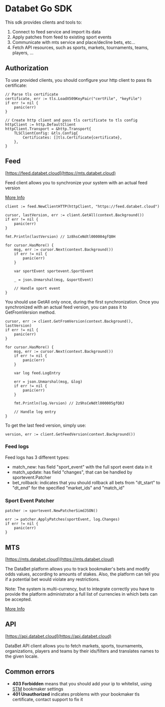 # Databet Go SDK

This sdk provides clients and tools to:

1. Connect to feed service and import its data
2. Apply patches from feed to existing sport events
3. Communicate with mts service and place/decline bets, etc...
4. Fetch API resources, such as sports, markets, tournaments, teams, players, ...

## Authorization

To use provided clients, you should configure your http client to pass tls certificate:

```
// Parse tls certificate
certificate, err := tls.LoadX509KeyPair("certFile", "keyFile")
if err != nil {
    panic(err)
}

// Create http client and pass tls certificate to tls config
httpClient := http.DefaultClient
httpClient.Transport = &http.Transport{
    TLSClientConfig: &tls.Config{
        Certificates: []tls.Certificate{certificate},
    },
}
```

## Feed
[https://feed.databet.cloud](https://mts.databet.cloud)

Feed client allows you to synchronize your system with an actual feed version

[More Info](https://docs.data.bet/feed/)

```
client := feed.NewClientHTTP(httpClient, "https://feed.databet.cloud")

cursor, lastVersion, err := client.GetAll(context.Background())
if err != nil {
    panic(err)
}

fmt.Println(lastVersion) // 1z8hsCeNdtl000004gfQ0H

for cursor.HasMore() {
    msg, err := cursor.Next(context.Background())
    if err != nil {
        panic(err)
    }
    
    var sportEvent sportevent.SportEvent
    
    _ = json.Unmarshal(msg, &sportEvent)
    
    // Handle sport event
}
```

You should use GetAll only once, during the first synchronization.
Once you synchronized with an actual feed version, you can pass it to GetFromVersion method.
```
cursor, err := client.GetFromVersion(context.Background(), lastVersion)
if err != nil {
    panic(err)
}

for cursor.HasMore() {
    msg, err := cursor.Next(context.Background())
    if err != nil {
        panic(err)
    }
    
    var log feed.LogEntry
    
    err = json.Unmarshal(msg, &log)
    if err != nil {
        panic(err)
    }
    
    fmt.Println(log.Version) // 2z9hsCeNdtl000005gfQ0J
    
    // Handle log entry
}
```

To get the last feed version, simply use:
```
version, err := client.GetFeedVersion(context.Background())
```

### Feed logs
Feed logs has 3 different types:
* match_new: has field "sport_event" with the full sport event data in it
* match_update: has field "changes", that can be handled by sportevent.Patcher
* bet_rollback: indicates that you should rollback all bets from "dt_start" to "dt_end" for the specified "market_ids" and "match_id"

### Sport Event Patcher
```
patcher := sportevent.NewPatcherSimdJSON()

err := patcher.ApplyPatches(sportEvent, log.Changes)
if err != nil {
    panic(err)
}
```

## MTS
[https://mts.databet.cloud](https://mts.databet.cloud)

The DataBet platform allows you to track bookmaker's bets and modify odds values, according to amounts of stakes. Also, the platform can tell you if a potential bet would violate any restrictions.

Note: The system is multi-currency, but to integrate correctly you have to provide the platform administrator a full list of currencies in which bets can be accepted.

[More Info](https://docs.data.bet/bets-accounting/)

## API
[https://api.databet.cloud](https://api.databet.cloud)

DataBet API client allows you to fetch markets, sports, tournaments, organizations, players and teams by their ids/filters and translates names to the given locale.

## Common errors
* **403 Forbidden** means that you should add your ip to whitelist, using [STM](https://stm.databet.cloud) bookmaker settings
* **401 Unauthorized** indicates problems with your bookmaker tls certificate, contact support to fix it